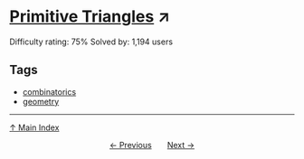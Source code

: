 # [Primitive Triangles](https://projecteuler.net/problem=276) ↗️

Difficulty rating: 75%
Solved by: 1,194 users
## Tags

- [combinatorics](../tags/combinatorics.md)
- [geometry](../tags/geometry.md)



---

[↑ Main Index](../README.md)


<div align=center><a href='275.md'>← Previous</a> &nbsp;&nbsp; &nbsp;&nbsp;  <a href='277.md'>Next →</a></div>
